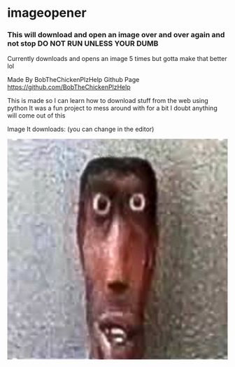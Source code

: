 # imageopener
### This will download and open an image over and over again and not stop DO NOT RUN UNLESS YOUR DUMB
Currently downloads and opens an image 5 times but gotta make that better lol

Made By BobTheChickenPlzHelp
Github Page https://github.com/BobTheChickenPlzHelp

This is made so I can learn how to download stuff from the web using python It was a fun project to mess around with for a bit I doubt anything will come out of this 

Image It downloads:
(you can change in the editor)

![Image The Progam Downloads](https://github.com/BobTheChickenPlzHelp/imageopener/blob/main/imagetest.jpg?raw=true)
